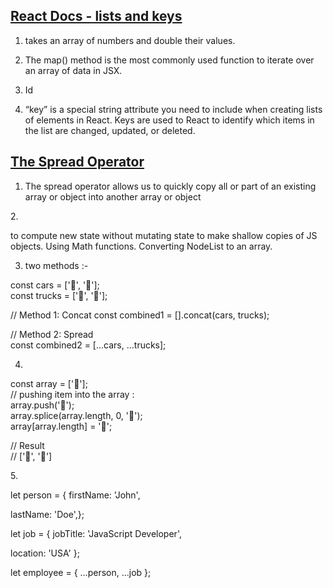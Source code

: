 ## [React Docs - lists and keys](https://reactjs.org/docs/lists-and-keys.html)

1. takes an array of numbers and double their values.

2. The map() method is the most commonly used function to iterate over an array of data in JSX.

3. Id

4. “key” is a special string attribute you need to include when creating lists of elements in React. Keys are used to React to identify which items in the list are changed, updated, or deleted.




## [The Spread Operator](https://medium.com/coding-at-dawn/how-to-use-the-spread-operator-in-javascript-b9e4a8b06fab)

1. The spread operator allows us to quickly copy all or part of an existing array or object into another array or object

2. 

to compute new state without mutating state
to make shallow copies of JS objects.
Using Math functions.
Converting NodeList to an array.

3. two methods :-

const cars = ['🚗', '🚙'];<br>
const trucks = ['🚚', '🚛'];<br>

// Method 1: Concat
const combined1 = [].concat(cars, trucks);<br>

// Method 2: Spread<br>
const combined2 = [...cars, ...trucks];<br>


4.

const array = ['🦊'];<br>
// pushing item into the array :<br>
array.push('🐴');<br>
array.splice(array.length, 0, '🐴');<br>
array[array.length] = '🐴';<br>

// Result<br>
// ['🦊', '🐴']

5. 

let person = { firstName: 'John',

lastName: 'Doe',};

let job = { jobTitle: 'JavaScript Developer',

location: 'USA' };

let employee = { ...person, ...job };
